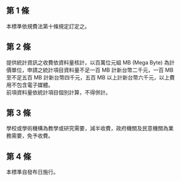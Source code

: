 第 1 條
-------
本標準依規費法第十條規定訂定之。

第 2 條
-------
提供統計資訊之收費依資料量核計，以百萬位元組 MB (Mega Byte) 為計  
價單位，申請之統計項目資料量不足一百 MB 計新台幣二千元，一百 MB  
至不足五百 MB 計新台幣四千元，五百 MB 以上計新台幣六千元，以上費  
用不包含電子媒體。  
前項資料量依統計項目個別計算，不得併計。

第 3 條
-------
學校或學術機構為教學或研究需要，減半收費，政府機關及民意機關為業  
務需要，免予收費。

第 4 條
-------
本標準自發布日施行。

